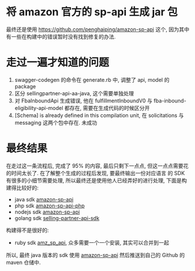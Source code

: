 # 将 amazon 官方的 sp-api 生成 jar 包
最终还是使用 https://github.com/penghaiping/amazon-sp-api 这个, 因为其中有一些在构建中的错误暂时没有找到修复的办法.

# 走过一遍才知道的问题
1. swagger-codegen 的命令在 generate.rb 中, 调整了 api, model 的 package
2. 区分 sellingpartner-api-aa-java, 这个需要单独处理
3. 对 FbaInboundApi 生成错误, 他在 fulfillmentInboundV0 与 fba-inbound-eligibility-api-model 都存在, 需要在生成代码的时候区分开
4. [Schema] is already defined in this compilation unit, 在 solicitations 与 messaging 这两个包中存在. 未成功


# 最终结果
在走过这一条流程后, 完成了 95% 的内容, 最后只剩下一点点, 但这一点点需要花的时间太长了. 在了解整个生成的过程后发现, 要最终输出一份对应语言
的 SDK 有很多的小细节需要处理, 所以最终还是使用他人已经弄好的进行处理, 下面是构建得比较好的:

* java sdk [amazon-sp-api](https://github.com/penghaiping/amazon-sp-api)
* php sdk [amazon-sp-api-php](https://github.com/clousale/amazon-sp-api-php)
* nodejs sdk [amazon-sp-api](https://github.com/amz-tools/amazon-sp-api)
* golang sdk [selling-partner-api-sdk](https://github.com/gopkg-dev/selling-partner-api-sdk)

构建得不是很好的:
* ruby sdk [amz_sp_api](https://github.com/ericcj/amz_sp_api), 众多需要一个一个安装, 其实可以合并到一起

所以, 最终 java 版本的 sdk 使用 [amazon-sp-api](https://github.com/penghaiping/amazon-sp-api) 然后推送到自己的 Github 的 maven
仓储中.
